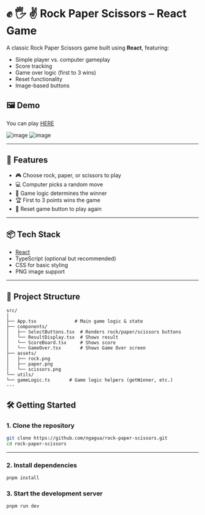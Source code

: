

# ✊ 🖐️ ✌️ Rock Paper Scissors – React Game

A classic Rock Paper Scissors game built using **React**, featuring:
- Simple player vs. computer gameplay
- Score tracking
- Game over logic (first to 3 wins)
- Reset functionality
- Image-based buttons

## 🖼️ Demo
You can play [HERE](https://ngagua.github.io/rock-paper-scissors/)

![image](https://github.com/user-attachments/assets/3f958b1a-eff7-469c-b52c-c9c4ce9e48c9)
![image](https://github.com/user-attachments/assets/a36015a2-e437-445f-bfb0-b38789d86e4e)

---

## 🚀 Features

- 🎮 Choose rock, paper, or scissors to play
- 💻 Computer picks a random move
- 🧠 Game logic determines the winner
- 🏆 First to 3 points wins the game
- 🔁 Reset game button to play again

---

## 📦 Tech Stack

- [React](https://reactjs.org/)
- TypeScript (optional but recommended)
- CSS for basic styling
- PNG image support

---

## 📁 Project Structure
```text
src/
│
├── App.tsx              # Main game logic & state
├── components/
│   ├── SelectButtons.tsx  # Renders rock/paper/scissors buttons
│   └── ResultDisplay.tsx  # Shows result
│   └── ScoreBoard.tsx     # Shows score
│   └── GameOver.tsx       # Shows Game Over screen
├── assets/
│   ├── rock.png
│   ├── paper.png
│   └── scissors.png
└── utils/
└── gameLogic.ts       # Game logic helpers (getWinner, etc.)
---
```
## 🛠️ Getting Started

### 1. Clone the repository
```bash
git clone https://github.com/ngagua/rock-paper-scissors.git
cd rock-paper-scissors
```

---
### 2. Install dependencies
```bash
pnpm install
```

### 3. Start the development server
```bash
pnpm run dev
```
